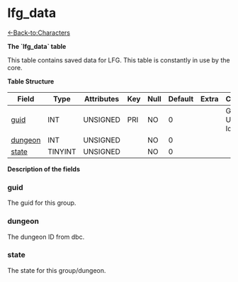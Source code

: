 # lfg\_data

[<-Back-to:Characters](database-characters)

**The \`lfg\_data\` table**

This table contains saved data for LFG. This table is constantly in use by the core.

**Table Structure**

| Field        | Type    | Attributes | Key | Null | Default | Extra | Comment                  |
| ------------ | ------- | ---------- | --- | ---- | ------- | ----- | ------------------------ |
| [guid][1]    | INT     | UNSIGNED   | PRI | NO   | 0       |       | Global Unique Identifier |
| [dungeon][2] | INT     | UNSIGNED   |     | NO   | 0       |       |                          |
| [state][3]   | TINYINT | UNSIGNED   |     | NO   | 0       |       |                          |

[1]: #guid
[2]: #dungeon
[3]: #state

**Description of the fields**

### guid

The guid for this group.

### dungeon

The dungeon ID from dbc.

### state

The state for this group/dungeon.
